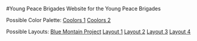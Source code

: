 #Young Peace Brigades
Website for the Young Peace Brigades

Possible Color Palette: [Coolors 1](https://coolors.co/11283d-227aa0-009ffd-98d8ff-e7eff2) [Coolors 2](https://coolors.co/011638-364156-009ffd-98d8ff-e7eff2)

Possible Layouts: [Blue Montain Project](http://www.bluemountainproject.org/) [Layout 1](https://p.w3layouts.com/demos/28-03-2016/charity_life/web/) [Layout 2](https://p.w3layouts.com/demos/help/web/) [Layout 3](https://p.w3layouts.com/demos/may-2016/13-05-2016/donate/web/) [Layout 4](https://p.w3layouts.com/demos/charion/web/)